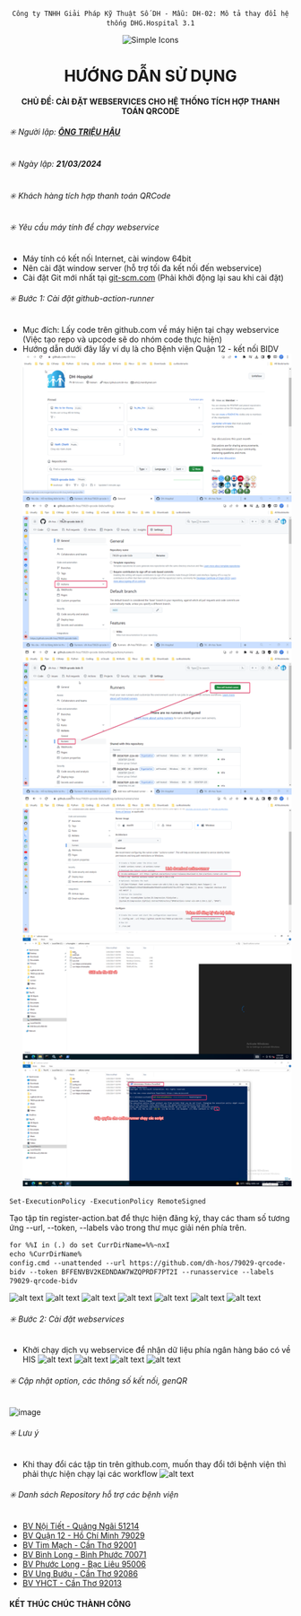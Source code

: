 <div align="center">

`Công ty TNHH Giải Pháp Kỹ Thuật Số DH - Mẫu: DH-02: Mô tả thay đổi hệ thống DHG.Hospital 3.1`

</div>

<div align="center">
  <img src="https://raw.githubusercontent.com/dh-hos/dhg.hospitalprinter/main/Deploy_Tools/Logo.ico" alt="Simple Icons" width=70>
  <h1>HƯỚNG DẪN SỬ DỤNG</h1>  
</div>
<div align="center">

#### CHỦ ĐỀ: CÀI ĐẶT  WEBSERVICES CHO HỆ THỐNG TÍCH HỢP THANH TOÁN QRCODE

</div>

###### :eight_spoked_asterisk: Người lập: [**ÔNG TRIỆU HẬU**](https://github.com/ongtrieuhau)

###### :eight_spoked_asterisk: Ngày lập: **21/03/2024**

###### :eight_spoked_asterisk: Khách hàng tích hợp thanh toán QRCode

###### :eight_spoked_asterisk: Yêu cầu máy tính để chạy webservice

- Máy tính có kết nối Internet, cài window 64bit
- Nên cài đặt window server (hỗ trợ tối đa kết nối đến webservice)
- Cài đặt Git mới nhất tại [git-scm.com](https://git-scm.com/downloads) (Phải khởi động lại sau khi cài đặt)

###### :eight_spoked_asterisk: Bước 1: Cài đặt github-action-runner

- Mục đích: Lấy code trên github.com về máy hiện tại chạy webservice (Việc tạo repo và upcode sẽ do nhóm code thực hiện)
- Hướng dẫn dưới đây lấy ví dụ là cho Bệnh viện Quận 12 - kết nối BIDV
![alt text](File-ho-tro/QRCode/action-runner/b1-chon-repo.png)
![alt text](File-ho-tro/QRCode/action-runner/b2-actions.png)
![alt text](File-ho-tro/QRCode/action-runner/b3-new-runner.png)
![alt text](File-ho-tro/QRCode/action-runner/b4-download-token.png)
![alt text](File-ho-tro/QRCode/action-runner/b5-giai-nen.png)
![alt text](File-ho-tro/QRCode/action-runner/b6-phan-quyen-script.png)

```Set-ExecutionPolicy -ExecutionPolicy RemoteSigned```

Tạo tập tin register-action.bat để thực hiện đăng ký, thay các tham số tương ứng
--url, --token, --labels vào trong thư mục giải nén phía trên.

```
for %%I in (.) do set CurrDirName=%%~nxI
echo %CurrDirName%
config.cmd --unattended --url https://github.com/dh-hos/79029-qrcode-bidv --token BFFENVBV2KEDNDAW7WZQPRDF7PT2I --runasservice --labels 79029-qrcode-bidv
```

![alt text](File-ho-tro/QRCode/action-runner/b7-chay-register.png)
![alt text](File-ho-tro/QRCode/action-runner/b8-dang-ky-thanh-cong.png)
![alt text](File-ho-tro/QRCode/action-runner/b9-tao-action.png)
![alt text](File-ho-tro/QRCode/action-runner/b10-copy-noi-dung.png)
![alt text](File-ho-tro/QRCode/action-runner/b11-them-yml.png)
![alt text](File-ho-tro/QRCode/action-runner/b13-run-action.png)
![alt text](File-ho-tro/QRCode/action-runner/b14-chay-thanh-cong.png)

###### :eight_spoked_asterisk: Bước 2: Cài đặt webservices

- Khởi chạy dịch vụ webservice để nhận dữ liệu phía ngân hàng báo có về HIS
![alt text](File-ho-tro/QRCode/webservices/b0-cau-hinh-firewall.png)
![alt text](File-ho-tro/QRCode/webservices/b1-cai-webservice.png)
![alt text](File-ho-tro/QRCode/webservices/b2-start.png)
![alt text](File-ho-tro/QRCode/webservices/b3-cau-hinh-csdl.png)

###### :eight_spoked_asterisk: Cập nhật option, các thông số kết nối, genQR

![image](https://i.imgur.com/C7VD9jG.png)

###### :eight_spoked_asterisk: Lưu ý

- Khi thay đổi các tập tin trên github.com, muốn thay đổi tới bệnh viện thì phải thực hiện chạy lại các workflow
![alt text](File-ho-tro/QRCode/action-runner/b13-run-action.png)

###### :eight_spoked_asterisk: Danh sách Repository hỗ trợ các bệnh viện

- [BV Nội Tiết - Quảng Ngãi 51214](https://github.com/dh-hos/51214-qrcode-vietin)
- [BV Quận 12 - Hồ Chí Minh 79029](https://github.com/dh-hos/79029-qrcode-bidv)
- [BV Tim Mạch - Cần Thơ 92001](https://github.com/dh-hos/92001-qrcode-vietin)
- [BV Bình Long - Bình Phước 70071](https://github.com/dh-hos/70071-qrcode-agribank)
- [BV Phước Long - Bạc Liêu 95006](https://github.com/dh-hos/95006-qrcode-vietin)
- [BV Ung Bướu - Cần Thơ 92086](https://github.com/dh-hos/92086-qrcode-sacombank)
- [BV YHCT - Cần Thơ 92013](https://github.com/dh-hos/92013-qrcode-hdbank)

#### KẾT THÚC CHÚC THÀNH CÔNG
